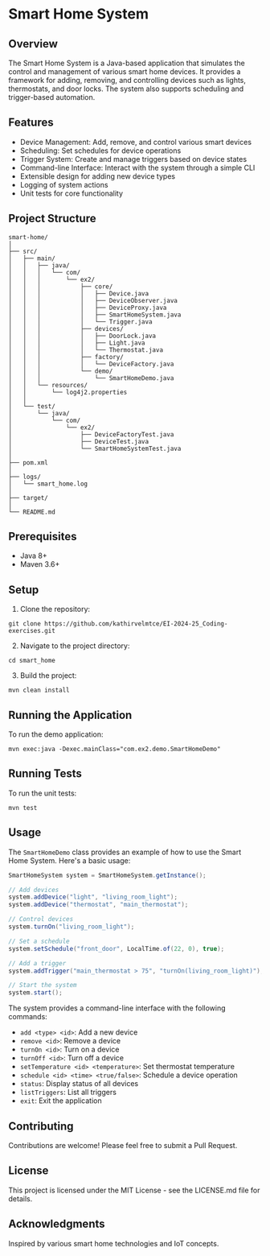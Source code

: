 # Smart Home System

## Overview

The Smart Home System is a Java-based application that simulates the control and management of various smart home devices. It provides a framework for adding, removing, and controlling devices such as lights, thermostats, and door locks. The system also supports scheduling and trigger-based automation.

## Features

- Device Management: Add, remove, and control various smart devices
- Scheduling: Set schedules for device operations
- Trigger System: Create and manage triggers based on device states
- Command-line Interface: Interact with the system through a simple CLI
- Extensible design for adding new device types
- Logging of system actions
- Unit tests for core functionality

## Project Structure

```
smart-home/
│
├── src/
│   ├── main/
│   │   ├── java/
│   │   │   └── com/
│   │   │       └── ex2/
│   │   │           ├── core/
│   │   │           │   ├── Device.java
│   │   │           │   ├── DeviceObserver.java
│   │   │           │   ├── DeviceProxy.java
│   │   │           │   ├── SmartHomeSystem.java
│   │   │           │   └── Trigger.java
│   │   │           ├── devices/
│   │   │           │   ├── DoorLock.java
│   │   │           │   ├── Light.java
│   │   │           │   └── Thermostat.java
│   │   │           ├── factory/
│   │   │           │   └── DeviceFactory.java
│   │   │           └── demo/
│   │   │               └── SmartHomeDemo.java
│   │   └── resources/
│   │       └── log4j2.properties
│   │
│   └── test/
│       └── java/
│           └── com/
│               └── ex2/
│                   ├── DeviceFactoryTest.java
│                   ├── DeviceTest.java
│                   └── SmartHomeSystemTest.java
│
├── pom.xml
│
├── logs/
│   └── smart_home.log
│
├── target/
│
└── README.md
```

## Prerequisites

- Java 8+
- Maven 3.6+

## Setup

1. Clone the repository:
```
git clone https://github.com/kathirvelmtce/EI-2024-25_Coding-exercises.git
```

2. Navigate to the project directory:
```
cd smart_home
```

3. Build the project:
```
mvn clean install
```

## Running the Application

To run the demo application:
```
mvn exec:java -Dexec.mainClass="com.ex2.demo.SmartHomeDemo"
```

## Running Tests

To run the unit tests:
```
mvn test
```

## Usage

The `SmartHomeDemo` class provides an example of how to use the Smart Home System. Here's a basic usage:

```java
SmartHomeSystem system = SmartHomeSystem.getInstance();

// Add devices
system.addDevice("light", "living_room_light");
system.addDevice("thermostat", "main_thermostat");

// Control devices
system.turnOn("living_room_light");

// Set a schedule
system.setSchedule("front_door", LocalTime.of(22, 0), true);

// Add a trigger
system.addTrigger("main_thermostat > 75", "turnOn(living_room_light)");

// Start the system
system.start();


```

The system provides a command-line interface with the following commands:
- `add <type> <id>`: Add a new device
- `remove <id>`: Remove a device
- `turnOn <id>`: Turn on a device
- `turnOff <id>`: Turn off a device
- `setTemperature <id> <temperature>`: Set thermostat temperature
- `schedule <id> <time> <true/false>`: Schedule a device operation
- `status`: Display status of all devices
- `listTriggers`: List all triggers
- `exit`: Exit the application


## Contributing
Contributions are welcome! Please feel free to submit a Pull Request.

## License
This project is licensed under the MIT License - see the LICENSE.md file for details.

## Acknowledgments
Inspired by various smart home technologies and IoT concepts.
